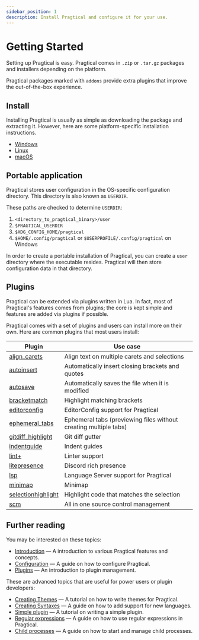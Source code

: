 ```yaml
---
sidebar_position: 1
description: Install Pragtical and configure it for your use.
---
```


# Getting Started

Setting up Pragtical is easy.
Pragtical comes in `.zip` or `.tar.gz` packages and installers
depending on the platform.

Pragtical packages marked with `addons` provide extra plugins
that improve the out-of-the-box experience.

## Install

Installing Pragtical is usually as simple as downloading the package and extracting it.
However, here are some platform-specific installation instructions.

- [Windows]
- [Linux]
- [macOS]

## Portable application

Pragtical stores user configuration in the OS-specific configuration directory.
This directory is also known as `USERDIR`.

These paths are checked to determine `USERDIR`:

1. `<directory_to_pragtical_binary>/user`
2. `$PRAGTICAL_USERDIR`
3. `$XDG_CONFIG_HOME/pragtical`
4. `$HOME/.config/pragtical` or `$USERPROFILE/.config/pragtical` on Windows

In order to create a portable installation of Pragtical,
you can create a `user` directory where the executable resides.
Pragtical will then store configuration data in that directory.

## Plugins

Pragtical can be extended via plugins written in Lua.
In fact, most of Pragtical's features comes from plugins;
the core is kept simple and features are added via plugins
if possible.

Pragtical comes with a set of plugins and users can install more on their own.
Here are common plugins that most users install:


| Plugin               | Use case
| ------               | --------
| [align_carets]       | Align text on multiple carets and selections
| [autoinsert]         | Automatically insert closing brackets and quotes
| [autosave]           | Automatically saves the file when it is modified
| [bracketmatch]       | Highlight matching brackets
| [editorconfig]       | EditorConfig support for Pragtical
| [ephemeral_tabs]     | Ephemeral tabs (previewing files without creating multiple tabs)
| [gitdiff_highlight]  | Git diff gutter
| [indentguide]        | Indent guides
| [lint+]              | Linter support
| [litepresence]       | Discord rich presence
| [lsp]                | Language Server support for Pragtical
| [minimap]            | Minimap
| [selectionhighlight] | Highlight code that matches the selection
| [scm]                | All in one source control management


## Further reading

You may be interested on these topics:

- [Introduction] — A introduction to various Pragtical features and concepts.
- [Configuration] — A guide on how to configure Pragtical.
- [Plugins] — An introduction to plugin management.

These are advanced topics that are useful for power users or plugin developers:

- [Creating Themes] — A tutorial on how to write themes for Pragtical.
- [Creating Syntaxes] — A guide on how to add support for new languages.
- [Simple plugin] — A tutorial on writing a simple plugin.
- [Regular expressions] — A guide on how to use regular expressions in Pragtical.
- [Child processes] — A guide on how to start and manage child processes.



[Windows]:              windows.md
[Linux]:                linux.md
[macOS]:                macos.md
[align_carets]:         https://github.com/pragtical/plugins/blob/master/plugins/align_carets.lua?raw=1
[autoinsert]:           https://github.com/pragtical/plugins/blob/master/plugins/autoinsert.lua?raw=1
[autosave]:             https://github.com/pragtical/plugins/blob/master/plugins/autosave.lua?raw=1
[bracketmatch]:         https://github.com/pragtical/plugins/blob/master/plugins/bracketmatch.lua?raw=1
[editorconfig]:         https://github.com/pragtical/plugins/blob/master/plugins/editorconfig
[ephemeral_tabs]:       https://github.com/pragtical/plugins/blob/master/plugins/ephemeral_tabs.lua?raw=1
[gitdiff_highlight]:    https://github.com/vincens2005/pragtical-gitdiff-highlight
[indentguide]:          https://github.com/pragtical/plugins/blob/master/plugins/indentguide.lua?raw=1
[lint+]:                https://github.com/liquid600pgm/lintplus
[litepresence]:         https://github.com/TorchedSammy/Litepresence
[lsp]:                  https://github.com/pragtical/lsp
[lspkind]:              https://github.com/TorchedSammy/pragtical-lspkind
[minimap]:              https://github.com/pragtical/plugins/blob/master/plugins/minimap.lua?raw=1
[selectionhighlight]:   https://github.com/pragtical/plugins/blob/master/plugins/selectionhighlight.lua?raw=1
[scm]:                  https://github.com/pragtical/scm
[Introduction]:         ../user-guide/introduction.md
[Configuration]:        ../user-guide/configuration.md
[Plugins]:              ../user-guide/plugins.md
[Creating Themes]:      /docs/developer-guide/syntaxes-and-themes/creating-themes
[Creating Syntaxes]:    /docs/developer-guide/syntaxes-and-themes/creating-syntaxes
[Simple plugin]:        ../developer-guide/simple-plugin.md
[Regular expressions]:  ../developer-guide/using-regular-expressions.md
[Child processes]:      ../developer-guide/child-processes.md
